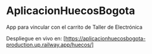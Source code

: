 # AplicacionHuecosBogota
App para vincular con el carrito de Taller de Electrónica


Despliegue en vivo en:
[https://aplicacionhuecosbogota-production.up.railway.app/huecos/]
